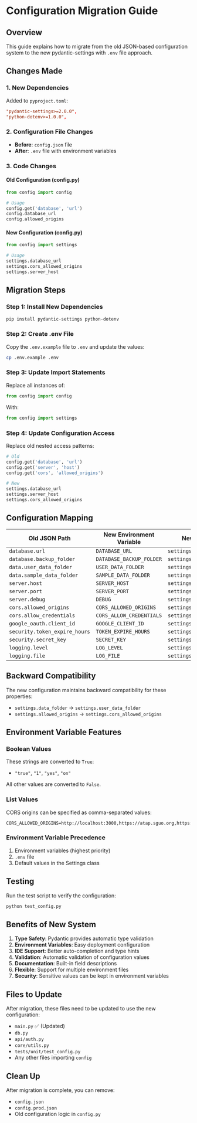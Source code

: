 # Configuration Migration Guide

## Overview
This guide explains how to migrate from the old JSON-based configuration system to the new pydantic-settings with `.env` file approach.

## Changes Made

### 1. New Dependencies
Added to `pyproject.toml`:
```toml
"pydantic-settings>=2.0.0",
"python-dotenv>=1.0.0",
```

### 2. Configuration File Changes
- **Before**: `config.json` file
- **After**: `.env` file with environment variables

### 3. Code Changes

#### Old Configuration (config.py)
```python
from config import config

# Usage
config.get('database', 'url')
config.database_url
config.allowed_origins
```

#### New Configuration (config.py)
```python
from config import settings

# Usage
settings.database_url
settings.cors_allowed_origins
settings.server_host
```

## Migration Steps

### Step 1: Install New Dependencies
```bash
pip install pydantic-settings python-dotenv
```

### Step 2: Create .env File
Copy the `.env.example` file to `.env` and update the values:
```bash
cp .env.example .env
```

### Step 3: Update Import Statements
Replace all instances of:
```python
from config import config
```

With:
```python
from config import settings
```

### Step 4: Update Configuration Access
Replace old nested access patterns:
```python
# Old
config.get('database', 'url')
config.get('server', 'host')
config.get('cors', 'allowed_origins')

# New
settings.database_url
settings.server_host
settings.cors_allowed_origins
```

## Configuration Mapping

| Old JSON Path | New Environment Variable | New Settings Property |
|---------------|--------------------------|----------------------|
| `database.url` | `DATABASE_URL` | `settings.database_url` |
| `database.backup_folder` | `DATABASE_BACKUP_FOLDER` | `settings.database_backup_folder` |
| `data.user_data_folder` | `USER_DATA_FOLDER` | `settings.user_data_folder` |
| `data.sample_data_folder` | `SAMPLE_DATA_FOLDER` | `settings.sample_data_folder` |
| `server.host` | `SERVER_HOST` | `settings.server_host` |
| `server.port` | `SERVER_PORT` | `settings.server_port` |
| `server.debug` | `DEBUG` | `settings.debug` |
| `cors.allowed_origins` | `CORS_ALLOWED_ORIGINS` | `settings.cors_allowed_origins` |
| `cors.allow_credentials` | `CORS_ALLOW_CREDENTIALS` | `settings.cors_allow_credentials` |
| `google_oauth.client_id` | `GOOGLE_CLIENT_ID` | `settings.google_client_id` |
| `security.token_expire_hours` | `TOKEN_EXPIRE_HOURS` | `settings.token_expire_hours` |
| `security.secret_key` | `SECRET_KEY` | `settings.secret_key` |
| `logging.level` | `LOG_LEVEL` | `settings.log_level` |
| `logging.file` | `LOG_FILE` | `settings.log_file` |

## Backward Compatibility
The new configuration maintains backward compatibility for these properties:
- `settings.data_folder` → `settings.user_data_folder`
- `settings.allowed_origins` → `settings.cors_allowed_origins`

## Environment Variable Features

### Boolean Values
These strings are converted to `True`:
- `"true"`, `"1"`, `"yes"`, `"on"`

All other values are converted to `False`.

### List Values
CORS origins can be specified as comma-separated values:
```env
CORS_ALLOWED_ORIGINS=http://localhost:3000,https://atap.sguo.org,https://sguo0589.github.io
```

### Environment Variable Precedence
1. Environment variables (highest priority)
2. `.env` file
3. Default values in the Settings class

## Testing
Run the test script to verify the configuration:
```bash
python test_config.py
```

## Benefits of New System

1. **Type Safety**: Pydantic provides automatic type validation
2. **Environment Variables**: Easy deployment configuration
3. **IDE Support**: Better auto-completion and type hints
4. **Validation**: Automatic validation of configuration values
5. **Documentation**: Built-in field descriptions
6. **Flexible**: Support for multiple environment files
7. **Security**: Sensitive values can be kept in environment variables

## Files to Update

After migration, these files need to be updated to use the new configuration:
- `main.py` ✅ (Updated)
- `db.py`
- `api/auth.py`
- `core/utils.py`
- `tests/unit/test_config.py`
- Any other files importing `config`

## Clean Up
After migration is complete, you can remove:
- `config.json`
- `config.prod.json`
- Old configuration logic in `config.py`
